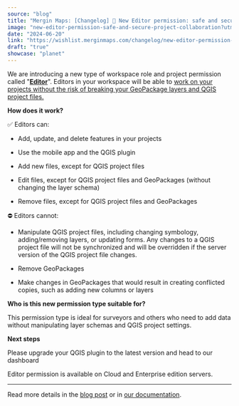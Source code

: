```yaml
---
source: "blog"
title: "Mergin Maps: [Changelog] 🔏 New Editor permission: safe and secure project collaboration"
image: "new-editor-permission-safe-and-secure-project-collaboration?utm_source=qgis."
date: "2024-06-20"
link: "https://wishlist.merginmaps.com/changelog/new-editor-permission-safe-and-secure-project-collaboration?utm_source=qgis"
draft: "true"
showcase: "planet"
---
```


<p>We are introducing a new type of workspace role and project permission called "<strong><u>Editor</u></strong>". Editors in your workspace will be able to <u>work on your projects without the risk of breaking your GeoPackage layers and QGIS project files.</u></p><p><strong>How does it work?</strong></p><p>✅ Editors can:</p><ul>
<li><p>Add, update, and delete features in your projects</p></li>
<li><p>Use the mobile app and the QGIS plugin</p></li>
<li><p>Add new files, except for QGIS project files</p></li>
<li><p>Edit files, except for QGIS project files and GeoPackages (without changing the layer schema)</p></li>
<li><p>Remove files, except for QGIS project files and GeoPackages</p></li>
</ul><p>⛔️ Editors cannot:</p><ul>
<li><p>Manipulate QGIS project files, including changing symbology, adding/removing layers, or updating forms. Any changes to a QGIS project file will not be synchronized and will be overridden if the server version of the QGIS project file changes.</p></li>
<li><p>Remove GeoPackages</p></li>
<li><p>Make changes in GeoPackages that would result in creating conflicted copies, such as adding new columns or layers</p></li>
</ul><p><strong>Who is this new permission type suitable for?</strong></p><p>This permission type is ideal for surveyors and others who need to add data without manipulating layer schemas and QGIS project settings.</p><p><strong>Next steps</strong></p><p>Please upgrade your QGIS plugin to the latest version and head to our dashboard</p><p></p><p>Editor permission is available on Cloud and Enterprise edition servers.</p><hr /><p>Read more details in the <a href="https://merginmaps.com/blog/introducing-editor-permissions---our-most-requested-feature" rel="noopener noreferrer nofollow" target="_blank">blog post</a> or in <a href="https://merginmaps.com/docs/manage/permissions/" rel="noopener noreferrer nofollow" target="_blank">our documentation</a>.</p>
